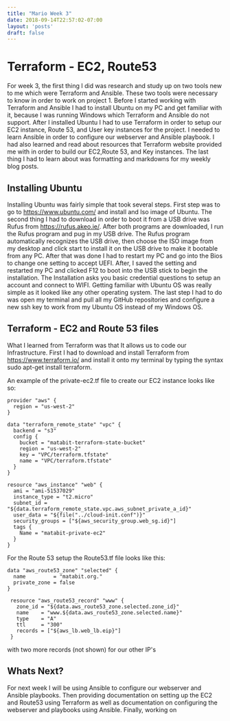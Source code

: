 ```yaml
---
title: "Mario Week 3"
date: 2018-09-14T22:57:02-07:00
layout: 'posts'
draft: false
---
```


# Terraform - EC2, Route53  

For week 3, the first thing I did was research and study up on two tools new to me which were Terraform and Ansible. These two tools were necessary to know in order to work on project 1. Before I started working with Terraform and Ansible I had to install Ubuntu on my PC and get familiar with it, because I was running Windows which Terraform and Ansible do not support. After I installed Ubuntu I had to use Terraform in order to setup our EC2 instance, Route 53, and User key instances for the project. I needed to learn Ansible in order to configure our webserver and Ansible playbook. I had also learned and read about resources that Terraform website provided me with in order to build our EC2,Route 53, and Key instances. The last thing I had to learn about was formatting and markdowns for my weekly blog posts. 

## Installing Ubuntu

Installing Ubuntu was fairly simple that took several steps. First step was to go to https://www.ubuntu.com/ and install and Iso image of Ubuntu. The second thing I had to download in order to boot it from a USB drive was Rufus from https://rufus.akeo.ie/. After both programs are downloaded, I run the Rufus program and pug in my USB drive. The Rufus program automatically recognizes the USB drive, then choose the ISO image from my desktop and click start to install it on the USB drive to make it bootable from any PC. After that was done I had to restart my PC and go into the Bios to change one setting to accept UEFI. After, I saved the setting and restarted my PC and clicked F12 to boot into the USB stick to begin the installation. The Installation asks you basic credential questions to setup an account and connect to WIFI. Getting familiar with Ubuntu OS was really simple as it looked like any other operating system. The last step I had to do was open my terminal and pull all my GitHub repositories and configure a new ssh key to work from my Ubuntu OS instead of my Windows OS. 

## Terraform - EC2 and Route 53 files 

What I learned from Terraform was that It allows us to code our Infrastructure. First I had to download and install Terraform from https://www.terraform.io/ and install it onto my terminal by typing the syntax sudo apt-get install terraform. 

An example of the private-ec2.tf file to create our EC2 instance looks like so: 

```
provider "aws" {
  region = "us-west-2"
}

data "terraform_remote_state" "vpc" {
  backend = "s3"
  config {
    bucket = "matabit-terraform-state-bucket"
    region = "us-west-2"
    key = "VPC/terraform.tfstate"
    name = "VPC/terraform.tfstate"
  }
}

resource "aws_instance" "web" {
  ami = "ami-51537029"
  instance_type = "t2.micro"
  subnet_id = "${data.terraform_remote_state.vpc.aws_subnet_private_a_id}"
  user_data = "${file("../cloud-init.conf")}"
  security_groups = ["${aws_security_group.web_sg.id}"]
  tags {
    Name = "matabit-private-ec2"
  }
}
```
For the Route 53 setup the Route53.tf file looks like this:

```
data "aws_route53_zone" "selected" {
  name         = "matabit.org."
  private_zone = false
}

 resource "aws_route53_record" "www" {
   zone_id = "${data.aws_route53_zone.selected.zone_id}"
   name    = "www.${data.aws_route53_zone.selected.name}"
   type    = "A"
   ttl     = "300"
   records = ["${aws_lb.web_lb.eip}"]
 }
```
with two more records (not shown) for our other IP's

## Whats Next?

For next week I will be using Ansible to configure our webserver and Ansible playbooks. Then providing documentation on setting up the EC2 and Route53 using Terraform as well as documentation on configuring the webserver and playbooks using Ansible. Finally, working on 

